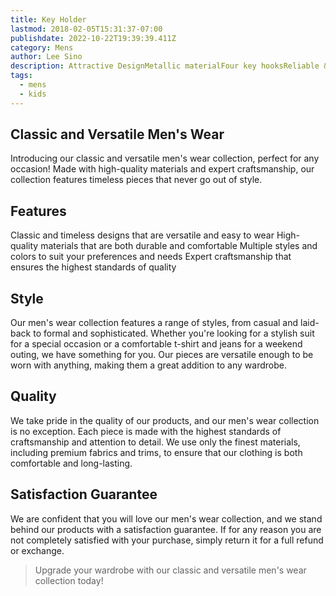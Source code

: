 ```yaml
---
title: Key Holder
lastmod: 2018-02-05T15:31:37-07:00
publishdate: 2022-10-22T19:39:39.411Z
category: Mens
author: Lee Sino
description: Attractive DesignMetallic materialFour key hooksReliable & DurablePremium Quality
tags:
  - mens
  - kids
---
```


## Classic and Versatile Men's Wear

Introducing our classic and versatile men's wear collection, perfect for any occasion! Made with high-quality materials and expert craftsmanship, our collection features timeless pieces that never go out of style.

## Features

Classic and timeless designs that are versatile and easy to wear
High-quality materials that are both durable and comfortable
Multiple styles and colors to suit your preferences and needs
Expert craftsmanship that ensures the highest standards of quality

## Style

Our men's wear collection features a range of styles, from casual and laid-back to formal and sophisticated. Whether you're looking for a stylish suit for a special occasion or a comfortable t-shirt and jeans for a weekend outing, we have something for you. Our pieces are versatile enough to be worn with anything, making them a great addition to any wardrobe.

## Quality

We take pride in the quality of our products, and our men's wear collection is no exception. Each piece is made with the highest standards of craftsmanship and attention to detail. We use only the finest materials, including premium fabrics and trims, to ensure that our clothing is both comfortable and long-lasting.

## Satisfaction Guarantee

We are confident that you will love our men's wear collection, and we stand behind our products with a satisfaction guarantee. If for any reason you are not completely satisfied with your purchase, simply return it for a full refund or exchange.

> Upgrade your wardrobe with our classic and versatile men's wear collection today!
